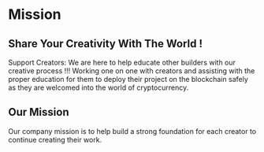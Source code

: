 # Mission

## Share Your Creativity With The World !
Support Creators: We are here to help educate other builders with our creative process !!! Working one on one with creators and assisting with the proper education for them to deploy their project on the blockchain safely as they are welcomed into the world of cryptocurrency.

## Our Mission
Our company mission is to help build a strong foundation for each creator to continue creating their work.
